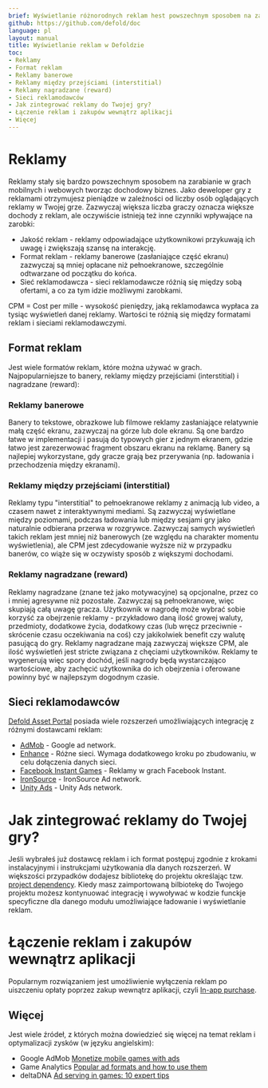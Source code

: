 ```yaml
---
brief: Wyświetlanie różnorodnych reklam hest powszechnym sposobem na zarabianie w grach mobilnych i webowych. Ta instrukcja pokazuje jest używać róznych rodzajów reklam do monetyzacji Twojej gry lub aplikacji.
github: https://github.com/defold/doc
language: pl
layout: manual
title: Wyświetlanie reklam w Defoldzie
toc:
- Reklamy
- Format reklam
- Reklamy banerowe
- Reklamy między przejściami (interstitial)
- Reklamy nagradzane (reward)
- Sieci reklamodawców
- Jak zintegrować reklamy do Twojej gry?
- Łączenie reklam i zakupów wewnątrz aplikacji
- Więcej
---
```


# Reklamy

Reklamy stały się bardzo powszechnym sposobem na zarabianie w grach mobilnych i webowych tworząc dochodowy biznes. Jako deweloper gry z reklamami otrzymujesz pieniądze w zależności od liczby osób oglądających reklamy w Twojej grze. Zazwyczaj większa liczba graczy oznacza większe dochody z reklam, ale oczywiście istnieją też inne czynniki wpływające na zarobki:

* Jakość reklam - reklamy odpowiadające użytkownikowi przykuwają ich uwagę i zwiększają szansę na interakcję.
* Format reklam - reklamy banerowe (zasłaniające część ekranu) zazwyczaj są mniej opłacane niż pełnoekranowe, szczególnie odtwarzane od początku do końca.
* Sieć reklamodawcza - sieci reklamodawcze różnią się między sobą ofertami, a co za tym idzie możliwymi zarobkami.

<div class='sidenote' markdown='1'>
CPM = Cost per mille - wysokość pieniędzy, jaką reklamodawca wypłaca za tysiąc wyświetleń danej reklamy. Wartości te różnią się między formatami reklam i sieciami reklamodawczymi.
</div>

## Format reklam

Jest wiele formatów reklam, które można używać w grach. Najpopularniejsze to banery, reklamy między przejściami (interstitial) i nagradzane (reward):

### Reklamy banerowe

Banery to tekstowe, obrazkowe lub filmowe reklamy zasłaniające relatywnie małą część ekranu, zazwyczaj na górze lub dole ekranu. Są one bardzo łatwe w implementacji i pasują do typowych gier z jednym ekranem, gdzie łatwo jest zarezerwować fragment obszaru ekranu na reklamę. Banery są najlepiej wykorzystane, gdy gracze grają bez przerywania (np. ładowania i przechodzenia między ekranami).

### Reklamy między przejściami (interstitial)

Reklamy typu "interstitial" to pełnoekranowe reklamy z animacją lub video, a czasem nawet z interaktywnymi mediami. Są zazwyczaj wyświetlane między poziomami, podczas ładowania lub między sesjami gry jako naturalnie odbierana przerwa w rozgrywce. Zazwyczaj samych wyświetleń takich reklam jest mniej niż banerowych (ze względu na charakter momentu wyświetlenia), ale CPM jest zdecydowanie wyższe niż w przypadku banerów, co wiąże się w oczywisty sposób z większymi dochodami.

### Reklamy nagradzane (reward)

Reklamy nagradzane (znane też jako motywacyjne) są opcjonalne, przez co i mniej agresywne niż pozostałe. Zazwyczaj są pełnoekranowe, więc skupiają całą uwagę gracza. Użytkownik w nagrodę może wybrać sobie korzyść za obejrzenie reklamy - przykładowo daną ilość growej waluty, przedmioty, dodatkowe życia, dodatkowy czas (lub wręcz przeciwnie - skrócenie czasu oczekiwania na coś) czy jakikolwiek benefit czy walutę pasującą do gry. Reklamy nagradzane mają zazwyczaj większe CPM, ale ilość wyświetleń jest stricte związana z chęciami użytkowników. Reklamy te wygenerują więc spory dochód, jeśli nagrody będą wystarczająco wartościowe, aby zachęcić użytkownika do ich obejrzenia i oferowane powinny być w najlepszym dogodnym czasie.


## Sieci reklamodawców

[Defold Asset Portal](/tags/stars/ads/) posiada wiele rozszerzeń umożliwiających integrację z różnymi dostawcami reklam:

* [AdMob](https://defold.com/assets/admob/) - Google ad network.
* [Enhance](https://defold.com/assets/enhance/) - Różne sieci. Wymaga dodatkowego kroku po zbudowaniu, w celu dołączenia danych sieci.
* [Facebook Instant Games](https://defold.com/assets/facebookinstantgames/) - Reklamy w grach Facebook Instant.
* [IronSource](https://defold.com/assets/ironsource/) - IronSource Ad network.
* [Unity Ads](https://defold.com/assets/defvideoads/) - Unity Ads network.


# Jak zintegrować reklamy do Twojej gry?

Jeśli wybrałeś już dostawcę reklam i ich format postępuj zgodnie z krokami instalacyjnymi i instrukcjami użytkowania dla danych rozszerzeń. W większości przypadków dodajesz bibliotekę do projektu określając tzw. [project dependency](/pl/manuals/libraries/#setting-up-library-dependencies). Kiedy masz zaimportowaną bilbiotekę do Twojego projektu możesz kontynuować integrację i wywoływać w kodzie funckje specyficzne dla danego modułu umożliwiające ładowanie i wyświetlanie reklam.


# Łączenie reklam i zakupów wewnątrz aplikacji

Popularnym rozwiązaniem jest umożliwienie wyłączenia reklam po uiszczeniu opłaty poprzez zakup wewnątrz aplikacji, czyli [In-app purchase](/manuals/iap).


## Więcej

Jest wiele źródeł, z których można dowiedzieć się więcej na temat reklam i optymalizacji zysków (w języku angielskim):

* Google AdMob [Monetize mobile games with ads](https://admob.google.com/home/resources/monetize-mobile-game-with-ads/)
* Game Analytics [Popular ad formats and how to use them](https://gameanalytics.com/blog/popular-mobile-game-ad-formats.html)
* deltaDNA [Ad serving in games: 10 expert tips](https://deltadna.com/blog/ad-serving-in-games-10-tips/)